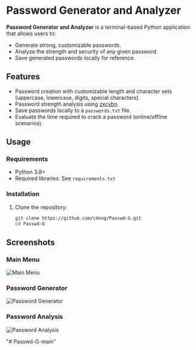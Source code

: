# Password Generator and Analyzer

**Password Generator and Analyzer** is a terminal-based Python application that allows users to:
- Generate strong, customizable passwords.
- Analyze the strength and security of any given password.
- Save generated passwords locally for reference.

## Features
- Password creation with customizable length and character sets (uppercase, lowercase, digits, special characters).
- Password strength analysis using [zxcvbn](https://github.com/dropbox/zxcvbn).
- Save passwords locally to a `passwords.txt` file.
- Evaluate the time required to crack a password (online/offline scenarios).

## Usage
### Requirements
- Python 3.8+
- Required libraries: See `requirements.txt`

### Installation
1. Clone the repository:
   ```bash
   git clone https://github.com/c4nng/Passwd-G.git
   cd Passwd-G

## Screenshots

### Main Menu
![Main Menu](./images/PasswdG_menu.png)

### Password Generator

![Password Generator](./images/PasswdG.png)

### Password Analysis
![Password Analysis](./images/PasswdG_analyze.png)

"# Passwd-G-main" 
